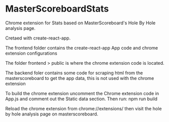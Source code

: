 # MasterScoreboardStats
Chrome extension for Stats based on MasterScoreboard's Hole By Hole analysis page.

Cretaed with create-react-app.

The frontend folder contains the create-react-app App code and chrome extension configurations

The folder frontend > public is where the chrome extension code is located.

The backend foler contains some code for scraping html from the masterscoreboard to get the app data, this is not used with the chrome extension

To build the chrome extension uncomment the Chrome extension code in App.js and comment out the Static data section. Then run: npm run build

Reload the chrome extension from chrome://extensions/ then visit the hole by hole analysis page on masterscoreboard.
